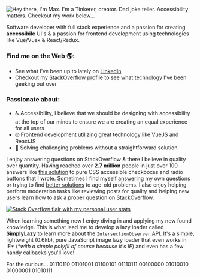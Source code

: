 <!--- 
# Hey there! You've found an Easter Egg, this message only displays if you view the RAW source of this README! :)
- Want to know how I added this README to my GitHub profile or how I added the animation to my profile? Search no more, here are all of my biggest secrets!

## Want to add a README like this one to your profile page?
- It's super simple. All you need to do is create a new repository and name it identical to your GitHub username. Then click the "Add README.md" button. Now you can edit the README directly in your browser. Alternatively you can clone the repo and edit it in your favorite IDE. 

## Want to know how I did the .gif (jiff) animation on my profile?
- Here is a fiddle I threw together https://codepen.io/maxshuty/pen/NWpWGpj. I combined two other fiddles from some awesome developers to create the animation. Then I used a screen capture tool to convert it to a .gif (pronounced jiff, but we can fight about that later). Finally I uploaded the file to my `maxshuty/maxshuty` repo where this README resides. The implementation is simple enough below.

## Contact me
- If you would like to contact me you can reach me via email at my first name (Max) plus my last name (Poshusta) at Googles email domain (period or not between the names, either one works).

--->

![Hey there, I'm Max. I'm a Tinkerer, creator. Dad joke teller. Accessibility matters. Checkout my work below...](https://github.com/maxshuty/maxshuty/blob/main/maxs-profile-animation.gif)

Software developer with full stack experience and a passion for creating **accessibile** UI's & a passion for frontend development using technologies like Vue/Vuex & React/Redux.

### Find me on the Web 🌎:
- See what I've been up to lately on [LinkedIn](https://www.linkedin.com/in/maxposhusta)
- Checkout my [StackOverflow](https://stackoverflow.com/users/4826740/maxshuty) profile to see what technology I've been geeking out over


### Passionate about:
- ♿ Accessibility, I believe that we should be designing with accessibility at the top of our minds to ensure we are creating an equal experience for all users
- 🤓 Frontend development utilizing great technology like VueJS and ReactJS
- 🧙 Solving challenging problems without a straightforward solution

I enjoy answering questions on StackOverflow & there I believe in quality over quantity. Having reached over **2.7 million** people in just over 100 answers like [this solution](https://stackoverflow.com/a/58570835/4826740) to pure CSS accessible checkboxes and radio buttons that I wrote. Sometimes I find myself [answering](https://stackoverflow.com/questions/67356599/the-deep-selector-is-not-working-using-sass-loader-in-my-vuejs-application) my own questions or trying to find [better solutions](https://stackoverflow.com/questions/40730116/scroll-to-bottom-of-div-with-vue-js/57661780#57661780) to age-old problems. I also enjoy helping perform moderation tasks like reviewing posts for quality and helping new users learn how to ask a proper question on StackOverflow.

[![Stack Overflow flair with my personal user stats](https://stackoverflow.com/users/flair/4826740.png)](https://stackoverflow.com/users/4826740/maxshuty)

When learning something new I enjoy diving in and applying my new found knowledge. This is what lead me to develop a lazy loader called [**SimplyLazy**](https://github.com/maxshuty/simply-lazy) to learn more about the `IntersectionObserver` API. It's a simple, lightweight (0.6kb), pure JavaScript image lazy loader that even works in IE* (_*with a simple polyfil of course because it's IE_) and even has a few handy callbacks you'll love!

For the curious... 01110110 01101001 01100101 01110111 00100000 01010010 01000001 01010111
